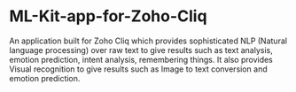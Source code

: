 # ML-Kit-app-for-Zoho-Cliq
An application built for Zoho Cliq which provides sophisticated NLP (Natural language processing) over raw text to give results such as text analysis, emotion prediction, intent analysis, remembering things. It also provides Visual recognition to give results such as Image to text conversion and emotion prediction. 
